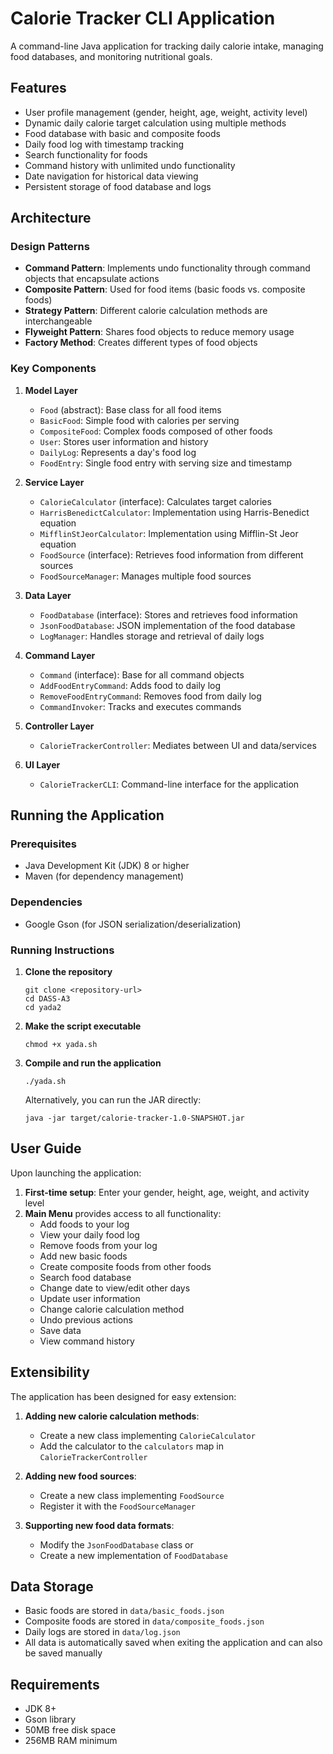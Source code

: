 # Calorie Tracker CLI Application

A command-line Java application for tracking daily calorie intake, managing food databases, and monitoring nutritional goals.

## Features

- User profile management (gender, height, age, weight, activity level)
- Dynamic daily calorie target calculation using multiple methods
- Food database with basic and composite foods
- Daily food log with timestamp tracking
- Search functionality for foods
- Command history with unlimited undo functionality
- Date navigation for historical data viewing
- Persistent storage of food database and logs

## Architecture

### Design Patterns

- **Command Pattern**: Implements undo functionality through command objects that encapsulate actions
- **Composite Pattern**: Used for food items (basic foods vs. composite foods)
- **Strategy Pattern**: Different calorie calculation methods are interchangeable
- **Flyweight Pattern**: Shares food objects to reduce memory usage
- **Factory Method**: Creates different types of food objects

### Key Components

1. **Model Layer**
   - `Food` (abstract): Base class for all food items
   - `BasicFood`: Simple food with calories per serving
   - `CompositeFood`: Complex foods composed of other foods
   - `User`: Stores user information and history
   - `DailyLog`: Represents a day's food log
   - `FoodEntry`: Single food entry with serving size and timestamp

2. **Service Layer**
   - `CalorieCalculator` (interface): Calculates target calories
   - `HarrisBenedictCalculator`: Implementation using Harris-Benedict equation
   - `MifflinStJeorCalculator`: Implementation using Mifflin-St Jeor equation
   - `FoodSource` (interface): Retrieves food information from different sources
   - `FoodSourceManager`: Manages multiple food sources

3. **Data Layer**
   - `FoodDatabase` (interface): Stores and retrieves food information
   - `JsonFoodDatabase`: JSON implementation of the food database
   - `LogManager`: Handles storage and retrieval of daily logs

4. **Command Layer**
   - `Command` (interface): Base for all command objects
   - `AddFoodEntryCommand`: Adds food to daily log
   - `RemoveFoodEntryCommand`: Removes food from daily log
   - `CommandInvoker`: Tracks and executes commands

5. **Controller Layer**
   - `CalorieTrackerController`: Mediates between UI and data/services

6. **UI Layer**
   - `CalorieTrackerCLI`: Command-line interface for the application

## Running the Application

### Prerequisites

- Java Development Kit (JDK) 8 or higher
- Maven (for dependency management)

### Dependencies

- Google Gson (for JSON serialization/deserialization)

### Running Instructions

1. **Clone the repository**
   ```
   git clone <repository-url>
   cd DASS-A3
   cd yada2
   ```

2. **Make the script executable**
   ```
   chmod +x yada.sh
   ```

3. **Compile and run the application**
   ```
   ./yada.sh
   ```

   Alternatively, you can run the JAR directly:
   ```
   java -jar target/calorie-tracker-1.0-SNAPSHOT.jar
   ```

## User Guide

Upon launching the application:

1. **First-time setup**: Enter your gender, height, age, weight, and activity level
2. **Main Menu** provides access to all functionality:
   - Add foods to your log
   - View your daily food log
   - Remove foods from your log
   - Add new basic foods
   - Create composite foods from other foods
   - Search food database
   - Change date to view/edit other days
   - Update user information
   - Change calorie calculation method
   - Undo previous actions
   - Save data
   - View command history

## Extensibility

The application has been designed for easy extension:

1. **Adding new calorie calculation methods**:
   - Create a new class implementing `CalorieCalculator`
   - Add the calculator to the `calculators` map in `CalorieTrackerController`

2. **Adding new food sources**:
   - Create a new class implementing `FoodSource`
   - Register it with the `FoodSourceManager`

3. **Supporting new food data formats**:
   - Modify the `JsonFoodDatabase` class or
   - Create a new implementation of `FoodDatabase`

## Data Storage

- Basic foods are stored in `data/basic_foods.json`
- Composite foods are stored in `data/composite_foods.json`
- Daily logs are stored in `data/log.json`
- All data is automatically saved when exiting the application and can also be saved manually

## Requirements

- JDK 8+
- Gson library
- 50MB free disk space
- 256MB RAM minimum
